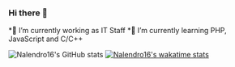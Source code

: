 ### Hi there 👋

  *🔭 I’m currently working as IT Staff
  *🌱 I’m currently learning PHP, JavaScript and C/C++
<!--
**nalendro16/nalendro16** is a ✨ _special_ ✨ repository because its `README.md` (this file) appears on your GitHub profile.

Here are some ideas to get you started:

- 👯 I’m looking to collaborate on ...
- 🤔 I’m looking for help with ...
- 💬 Ask me about ...
- 📫 How to reach me: ...
- 😄 Pronouns: ...
- ⚡ Fun fact: ...
-->
![Nalendro16's GitHub stats](https://github-readme-stats.vercel.app/api?username=nalendro16&show_icons=true&theme=merko)
[![Nalendro16's wakatime stats](https://github-readme-stats.vercel.app/api/wakatime?username=nalendro6)](https://github.com/nalendro16/github-readme-stats)
